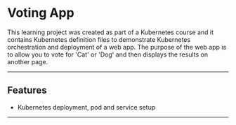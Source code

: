 # Voting App
This learning project was created as part of a Kubernetes course and it contains Kubernetes definition files to demonstrate Kubernetes orchestration and deployment of a web app. 
The purpose of the web app is to allow you to vote for 'Cat' or 'Dog' and then displays the results on another page.

---

## Features
- Kubernetes deployment, pod and service setup

---
